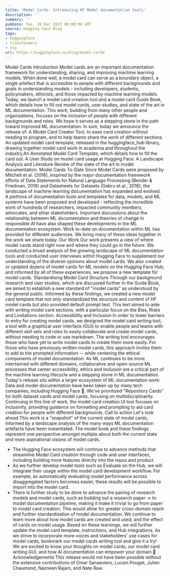 ```yaml
---
title: 'Model Cards: Introducing HF Model documentation tools'
description: ''
summary: ''
pubDate: Tue, 20 Dec 2022 00:00:00 GMT
source: Hugging Face Blog
tags:
- huggingface
- transformers
- nlp
url: https://huggingface.co/blog/model-cards
---
```


Model Cards
Introduction
Model cards are an important documentation framework for understanding, sharing, and improving machine learning models. When done well, a model card can serve as a boundary object, a single artefact that is accessible to people with different backgrounds and goals in understanding models - including developers, students, policymakers, ethicists, and those impacted by machine learning models.
Today, we launch a model card creation tool and a model card Guide Book, which details how to fill out model cards, user studies, and state of the art in ML documentation. This work, building from many other people and organizations, focuses on the inclusion of people with different backgrounds and roles. We hope it serves as a stepping stone in the path toward improved ML documentation.
In sum, today we announce the release of:
A Model Card Creator Tool, to ease card creation without needing to program, and to help teams share the work of different sections.
An updated model card template, released in the
huggingface_hub
library, drawing together model card work in academia and throughout the industry.An Annotated Model Card Template, which details how to fill the card out.
A User Study on model card usage at Hugging Face.
A Landscape Analysis and Literature Review of the state of the art in model documentation.
Model Cards To-Date
Since Model Cards were proposed by Mitchell et al. (2018), inspired by the major documentation framework efforts of Data Statements for Natural Language Processing (Bender & Friedman, 2018) and Datasheets for Datasets (Gebru et al., 2018), the landscape of machine learning documentation has expanded and evolved. A plethora of documentation tools and templates for data, models, and ML systems have been proposed and developed - reflecting the incredible work of hundreds of researchers, impacted community members, advocates, and other stakeholders. Important discussions about the relationship between ML documentation and theories of change in responsible AI have also shaped these developments in the ML documentation ecosystem.
Work to-date on documentation within ML has provided for different audiences. We bring many of these ideas together in the work we share today.
Our Work
Our work presents a view of where model cards stand right now and where they could go in the future. We conducted a broad analysis of the growing landscape of ML documentation tools and conducted user interviews within Hugging Face to supplement our understanding of the diverse opinions about model cards. We also created or updated dozens of model cards for ML models on the Hugging Face Hub, and informed by all of these experiences, we propose a new template for model cards.
Standardising Model Card Structure
Through our background research and user studies, which are discussed further in the Guide Book, we aimed to establish a new standard of "model cards" as understood by the general public.
Informed by these findings, we created a new model card template that not only standardized the structure and content of HF model cards but also provided default prompt text. This text aimed to aide with writing model card sections, with a particular focus on the Bias, Risks and Limitations section.
Accessibility and Inclusion
In order to lower barriers to entry for creating model cards, we designed the model card writing tool, a tool with a graphical user interface (GUI) to enable people and teams with different skill sets and roles to easily collaborate and create model cards, without needing to code or use markdown.
The writing tool encourages those who have yet to write model cards to create them more easily. For those who have previously written model cards, this approach invites them to add to the prompted information -- while centering the ethical components of model documentation.
As ML continues to be more intertwined with different domains, collaborative and open-source ML processes that center accessibility, ethics and inclusion are a critical part of the machine learning lifecycle and a stepping stone in ML documentation.
Today's release sits within a larger ecosystem of ML documentation work: Data and model documentation have been taken up by many tech companies, including Hugging Face 🤗. We've prioritized "Repository Cards" for both dataset cards and model cards, focusing on multidisciplinarity. Continuing in this line of work, the model card creation UI tool
focuses on inclusivity, providing guidance on formatting and prompting to aid card creation for people with different backgrounds.
Call to action
Let's look ahead
This work is a "snapshot" of the current state of model cards, informed by a landscape analysis of the many ways ML documentation artefacts have been instantiated. The model book and these findings represent one perspective amongst multiple about both the current state and more aspirational visions of model cards.
- The Hugging Face ecosystem will continue to advance methods that streamline Model Card creation through code and user interfaces, including building more features directly into the repos and product.
- As we further develop model tools such as Evaluate on the Hub, we will integrate their usage within the model card development workflow. For example, as automatically evaluating model performance across disaggregated factors becomes easier, these results will be possible to import into the model card.
- There is further study to be done to advance the pairing of research models and model cards, such as building out a research paper → to model documentation pipeline, making it make it trivial to go from paper to model card creation. This would allow for greater cross-domain reach and further standardisation of model documentation.
We continue to learn more about how model cards are created and used, and the effect of cards on model usage. Based on these learnings, we will further update the model card template, instructions, and Hub integrations.
As we strive to incorporate more voices and stakeholders' use cases for model cards, bookmark our model cards writing tool and give it a try!
We are excited to know your thoughts on model cards, our model card writing GUI, and how AI documentation can empower your domain.🤗
Acknowledgements
This release would not have been possible without the extensive contributions of Omar Sanseviero, Lucain Pouget, Julien Chaumond, Nazneen Rajani, and Nate Raw.